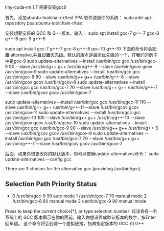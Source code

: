 tiny-cuda-nn 1.7 需要安装gcc9

首先，添加ubuntu-toolchain-r/test PPA 软件源到你的系统：
sudo add-apt-repository ppa:ubuntu-toolchain-r/test

安装想要安装的 GCC 和 G++版本，输入：
sudo apt install gcc-7 g++-7 gcc-8 g++-8 gcc-9 g++-9


sudo apt install gcc-7 g++-7 gcc-8 g++-8 gcc-10 g++-10
下面的命令将会配置 alternative,并且设置优先级。默认的版本是最高优先级的一个，在我们的例子中是gcc-9
sudo update-alternatives --install /usr/bin/gcc gcc /usr/bin/gcc-9 90 --slave /usr/bin/g++ g++ /usr/bin/g++-9 --slave /usr/bin/gcov gcov /usr/bin/gcov-9
sudo update-alternatives --install /usr/bin/gcc gcc /usr/bin/gcc-8 80 --slave /usr/bin/g++ g++ /usr/bin/g++-8 --slave /usr/bin/gcov gcov /usr/bin/gcov-8
sudo update-alternatives --install /usr/bin/gcc gcc /usr/bin/gcc-7 70 --slave /usr/bin/g++ g++ /usr/bin/g++-7 --slave /usr/bin/gcov gcov /usr/bin/gcov-7

sudo update-alternatives --install /usr/bin/gcc gcc /usr/bin/gcc-11 110 --slave /usr/bin/g++ g++ /usr/bin/g++-11 --slave /usr/bin/gcov gcov /usr/bin/gcov-11
sudo update-alternatives --install /usr/bin/gcc gcc /usr/bin/gcc-10 100 --slave /usr/bin/g++ g++ /usr/bin/g++-10 --slave /usr/bin/gcov gcov /usr/bin/gcov-10
sudo update-alternatives --install /usr/bin/gcc gcc /usr/bin/gcc-9 90 --slave /usr/bin/g++ g++ /usr/bin/g++-9 --slave /usr/bin/gcov gcov /usr/bin/gcov-9
sudo update-alternatives --install /usr/bin/gcc gcc /usr/bin/gcc-7 70 --slave /usr/bin/g++ g++ /usr/bin/g++-7 --slave /usr/bin/gcov gcov /usr/bin/gcov-7

后面，如果你想更改你的默认版本，你可以使用update-alternatives命令：
sudo update-alternatives --config gcc

There are 3 choices for the alternative gcc (providing /usr/bin/gcc).

  Selection    Path            Priority   Status
------------------------------------------------------------
* 0            /usr/bin/gcc-9   90        auto mode
  1            /usr/bin/gcc-7   70        manual mode
  2            /usr/bin/gcc-8   80        manual mode
  3            /usr/bin/gcc-9   90        manual mode

Press <enter> to keep the current choice[*], or type selection number:
应该会有一列 系统上的 GCC 版本展示在你的面前。输入你想设置成默认版本的数字，按Enter回车键。
这个命令将会创建一个虚拟链接，指向指定版本的 GCC 和 G++